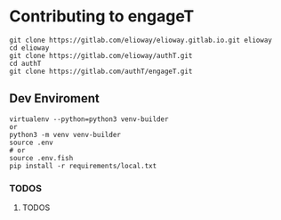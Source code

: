 # Contributing to engageT
```shell
git clone https://gitlab.com/elioway/elioway.gitlab.io.git elioway
cd elioway
git clone https://gitlab.com/elioway/authT.git
cd authT
git clone https://gitlab.com/authT/engageT.git
```
## Dev Enviroment
```
virtualenv --python=python3 venv-builder
or
python3 -m venv venv-builder
source .env
# or
source .env.fish
pip install -r requirements/local.txt
```
### TODOS
1. TODOS

